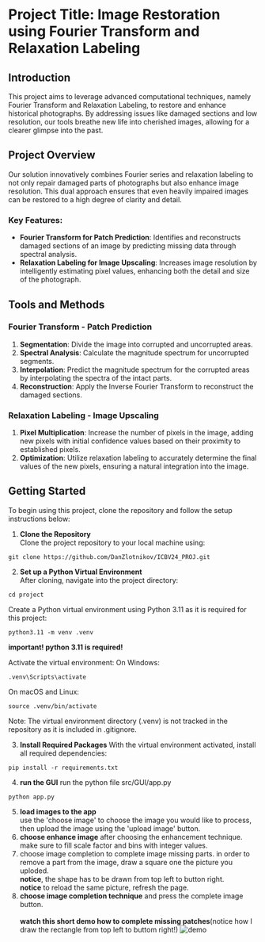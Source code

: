 # Project Title: Image Restoration using Fourier Transform and Relaxation Labeling

## Introduction
This project aims to leverage advanced computational techniques, namely Fourier Transform and Relaxation Labeling, to restore and enhance historical photographs. By addressing issues like damaged sections and low resolution, our tools breathe new life into cherished images, allowing for a clearer glimpse into the past.

## Project Overview
Our solution innovatively combines Fourier series and relaxation labeling to not only repair damaged parts of photographs but also enhance image resolution. This dual approach ensures that even heavily impaired images can be restored to a high degree of clarity and detail.

### Key Features:
- **Fourier Transform for Patch Prediction**: Identifies and reconstructs damaged sections of an image by predicting missing data through spectral analysis.
- **Relaxation Labeling for Image Upscaling**: Increases image resolution by intelligently estimating pixel values, enhancing both the detail and size of the photograph.

## Tools and Methods
### Fourier Transform - Patch Prediction
1. **Segmentation**: Divide the image into corrupted and uncorrupted areas.
2. **Spectral Analysis**: Calculate the magnitude spectrum for uncorrupted segments.
3. **Interpolation**: Predict the magnitude spectrum for the corrupted areas by interpolating the spectra of the intact parts.
4. **Reconstruction**: Apply the Inverse Fourier Transform to reconstruct the damaged sections.

### Relaxation Labeling - Image Upscaling
1. **Pixel Multiplication**: Increase the number of pixels in the image, adding new pixels with initial confidence values based on their proximity to established pixels.
2. **Optimization**: Utilize relaxation labeling to accurately determine the final values of the new pixels, ensuring a natural integration into the image.

## Getting Started
To begin using this project, clone the repository and follow the setup instructions below:


1. **Clone the Repository**<br>
Clone the project repository to your local machine using:
```
git clone https://github.com/DanZlotnikov/ICBV24_PROJ.git
```
2. **Set up a Python Virtual Environment**<br>
After cloning, navigate into the project directory:
```
cd project
```
Create a Python virtual environment using Python 3.11 as it is required for this project:
```Copy code
python3.11 -m venv .venv
```
**important! python 3.11 is required!**

Activate the virtual environment:
On Windows:
```Copy code
.venv\Scripts\activate
```
On macOS and Linux:

```Copy code
source .venv/bin/activate
```
Note: The virtual environment directory (.venv) is not tracked in the repository as it is included in .gitignore.

3. **Install Required Packages**
With the virtual environment activated, install all required dependencies:
```Copy code
pip install -r requirements.txt
```
4. **run the GUI**
run the python file src/GUI/app.py
```angular2html
python app.py
```
5. **load images to the app**<br>
use the 'choose image' to choose the image you would like to process, then upload the image using the 'upload image' button.
6. **choose enhance image** after choosing the enhancement technique. make sure to fill scale factor and bins with integer values.
7. choose image completion to complete image missing parts. in order to remove a part from the image, draw a square one the picture you uploded.
<br> **notice**, the shape has to be drawn from top left to button right.
<br>**notice** to reload the same picture, refresh the page.
8. **choose image completion technique** and press the complete image button.
<br><br>**watch this short demo how to complete missing patches**(notice how I draw the rectangle from top left to buttom right!)
![demo](vidGif.gif)
